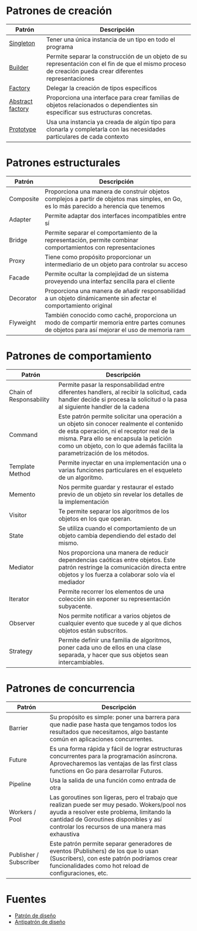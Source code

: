 # Patrones de creación

| Patrón                                         | Descripción                                                                                                                                              |
| ---------------------------------------------- | -------------------------------------------------------------------------------------------------------------------------------------------------------- |
| [Singleton](./pages/Singleton.md)              | Tener una única instancia de un tipo en todo el programa                                                                                                 |
| [Builder](./pages/Builder.md)                  | Permite separar la construcción de un objeto de su representación con el fin de que el mismo proceso de creación pueda crear diferentes representaciones |
| [Factory](./pages/Factory.md)                  | Delegar la creación de tipos específicos                                                                                                                 |
| [Abstract factory](./pages/AbstractFactory.md) | Proporciona una interface para crear familias de objetos relacionados o dependientes sin especificar sus estructuras concretas.                          |
| [Prototype](./pages/Prototype.md)              | Usa una instancia ya creada de algún tipo para clonarla y completarla con las necesidades particulares de cada contexto                                  |

# Patrones estructurales

| Patrón    | Descripción                                                                                                                                  |
| --------- | -------------------------------------------------------------------------------------------------------------------------------------------- |
| Composite | Proporciona una manera de construir objetos complejos a partir de objetos mas simples, en Go, es lo más parecido a herencia que tenemos      |
| Adapter   | Permite adaptar dos interfaces incompatibles entre sí                                                                                        |
| Bridge    | Permite separar el comportamiento de la representación, permite combinar comportamientos con representaciones                                |
| Proxy     | Tiene como propósito proporcionar un intermediario de un objeto para controlar su acceso                                                     |
| Facade    | Permite ocultar la complejidad de un sistema proveyendo una interfaz sencilla para el cliente                                                |
| Decorator | Proporciona una manera de añadir responsabilidad a un objeto dinámicamente sin afectar el comportamiento original                            |
| Flyweight | También conocido como caché, proporciona un modo de compartir memoria entre partes comunes de objetos para así mejorar el uso de memoria ram |

# Patrones de comportamiento

| Patrón                  | Descripción                                                                                                                                                                                                                                                     |
| ----------------------- | --------------------------------------------------------------------------------------------------------------------------------------------------------------------------------------------------------------------------------------------------------------- |
| Chain of Responsability | Permite pasar la responsabilidad entre diferentes handlers, al recibir la solicitud, cada handler decide si procesa la solicitud o la pasa al siguiente handler de la cadena                                                                                    |
| Command                 | Este patrón permite solicitar una operación a un objeto sin conocer realmente el contenido de esta operación, ni el receptor real de la misma. Para ello se encapsula la petición como un objeto, con lo que además facilita la parametrización de los métodos. |
| Template Method         | Permite inyectar en una implementación una o varias funciones particulares en el esqueleto de un algoritmo.                                                                                                                                                     |
| Memento                 | Nos permite guardar y restaurar el estado previo de un objeto sin revelar los detalles de la implementación                                                                                                                                                     |
| Visitor                 | Te permite separar los algoritmos de los objetos en los que operan.                                                                                                                                                                                             |
| State                   | Se utiliza cuando el comportamiento de un objeto cambia dependiendo del estado del mismo.                                                                                                                                                                       |
| Mediator                | Nos proporciona una manera de reducir dependencias caóticas entre objetos. Este patrón restringe la comunicación directa entre objetos y los fuerza a colaborar solo vía el mediador                                                                            |
| Iterator                | Permite recorrer los elementos de una colección sin exponer su representación subyacente.                                                                                                                                                                       |
| Observer                | Nos permite notificar a varios objetos de cualquier evento que sucede y al que dichos objetos están subscritos.                                                                                                                                                 |
| Strategy                | Permite definir una familia de algoritmos, poner cada uno de ellos en una clase separada, y hacer que sus objetos sean intercambiables.                                                                                                                         |

# Patrones de concurrencia

| Patrón                 | Descripción                                                                                                                                                                                                                              |
| ---------------------- | ---------------------------------------------------------------------------------------------------------------------------------------------------------------------------------------------------------------------------------------- |
| Barrier                | Su propósito es simple: poner una barrera para que nadie pase hasta que tengamos todos los resultados que necesitamos, algo bastante común en aplicaciones concurrentes.                                                                 |
| Future                 | Es una forma rápida y fácil de lograr estructuras concurrentes para la programación asíncrona. Aprovecharemos las ventajas de las first class functions en Go para desarrollar Futuros.                                                  |
| Pipeline               | Usa la salida de una función como entrada de otra                                                                                                                                                                                        |
| Workers / Pool         | Las goroutines son ligeras, pero el trabajo que realizan puede ser muy pesado. Wokers/pool nos ayuda a resolver este problema, limitando la cantidad de Goroutines disponibles y así controlar los recursos de una manera mas exhaustiva |
| Publisher / Subscriber | Este patrón permite separar generadores de eventos (Publishers) de los que lo usan (Suscribers), con este patrón podríamos crear funcionalidades como hot reload de configuraciones, etc.                                                |

# Fuentes

- [Patrón de diseño](https://es.wikipedia.org/wiki/Patr%C3%B3n_de_dise%C3%B1o)
- [Antipatrón de diseño](https://es.wikipedia.org/wiki/Antipatr%C3%B3n_de_dise%C3%B1o)
